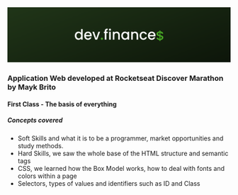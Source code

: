 <img src="capa_dev_finance.png">

### Application Web developed at Rocketseat Discover Marathon by Mayk Brito

#### First Class - The basis of everything

##### Concepts covered

- Soft Skills and what it is to be a programmer, market opportunities and study methods.
- Hard Skills, we saw the whole base of the HTML structure and semantic tags
- CSS, we learned how the Box Model works, how to deal with fonts and colors within a page
- Selectors, types of values ​​and identifiers such as ID and Class
